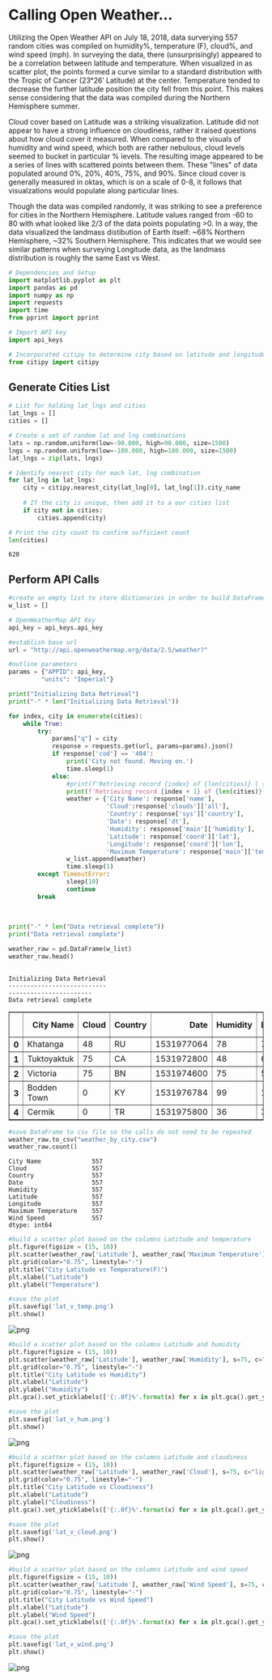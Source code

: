 
# Calling Open Weather...

Utilizing the Open Weather API on July 18, 2018, data surverying 557 random cities was compiled on humidity%, temperature (F), cloud%, and wind speed (mph). In surveying the data, there (unsurprisingly) appeared to be a correlation between latitude and temperature. When visualized in as scatter plot, the points formed a curve similar to a standard distribution with the Tropic of Cancer (23°26ʹ Latitude) at the center. Temperature tended to decrease the further latitude position the city fell from this point. This makes sense considering that the data was compiled during the Northern Hemisphere summer.

Cloud cover based on Latitude was a striking visualization. Latitude did not appear to have a strong influence on cloudiness, rather it raised questions about how cloud cover it measured. When compared to the visuals of humidity and wind speed, which both are rather nebulous, cloud levels seemed to bucket in particular % levels. The resulting image appeared to be a series of lines with scattered points between them. These "lines" of data populated around 0%, 20%, 40%, 75%, and 90%. Since cloud cover is generally measured in oktas, which is on a scale of 0-8, it follows that visualzations would populate along particular lines.

Though the data was compiled randomly, it was striking to see a preference for cities in the Northern Hemisphere. Latitude values ranged from -60 to 80 with what looked like 2/3 of the data points populating >0. In a way, the data visualized the landmass distibution of Earth itself: ~68% Northern Hemisphere, ~32% Southern Hemisphere. This indicates that we would see similar patterns when surveying Longitude data, as the landmass distribution is roughly the same East vs West.


```python
# Dependencies and Setup
import matplotlib.pyplot as plt
import pandas as pd
import numpy as np
import requests
import time
from pprint import pprint

# Import API key
import api_keys

# Incorporated citipy to determine city based on latitude and longitude
from citipy import citipy
```

## Generate Cities List


```python
# List for holding lat_lngs and cities
lat_lngs = []
cities = []

# Create a set of random lat and lng combinations
lats = np.random.uniform(low=-90.000, high=90.000, size=1500)
lngs = np.random.uniform(low=-180.000, high=180.000, size=1500)
lat_lngs = zip(lats, lngs)

# Identify nearest city for each lat, lng combination
for lat_lng in lat_lngs:
    city = citipy.nearest_city(lat_lng[0], lat_lng[1]).city_name
    
    # If the city is unique, then add it to a our cities list
    if city not in cities:
        cities.append(city)

# Print the city count to confirm sufficient count
len(cities)
```
    620

## Perform API Calls


```python
#create an empty list to store dictionaries in order to build DataFrame
w_list = []

# OpenWeatherMap API Key
api_key = api_keys.api_key

#establish base url
url = "http://api.openweathermap.org/data/2.5/weather?"

#outline parameters
params = {"APPID": api_key,
         "units": "Imperial"}

print("Initializing Data Retrieval")
print("-" * len("Initializing Data Retrieval"))

for index, city in enumerate(cities):
    while True:
        try:
            params["q"] = city
            response = requests.get(url, params=params).json()
            if response['cod'] == '404':
                print('City not found. Moving on.')
                time.sleep(1)
            else:
                #print(f'Retrieving record {index} of {len(cities)} | {city}, id:{test["id"]}')
                print(f'Retrieving record {index + 1} of {len(cities)} | {city}, id:{response["id"]}')
                weather = {'City Name': response['name'],
                           'Cloud':response['clouds']['all'],
                           'Country': response['sys']['country'],
                           'Date': response['dt'],
                           'Humidity': response['main']['humidity'],
                           'Latitude': response['coord']['lat'],
                           'Longitude': response['coord']['lon'],
                           'Maximum Temperature': response['main']['temp_max'], 'Wind Speed': response['wind']['speed']}
                w_list.append(weather)
                time.sleep(1)
        except TimeoutError:
                sleep(10)
                continue
        break
                
            
        
print("-" * len("Data retrieval complete"))
print("Data retrieval complete")

weather_raw = pd.DataFrame(w_list)
weather_raw.head()
    
```

    Initializing Data Retrieval
    ---------------------------
    -----------------------
    Data retrieval complete
    
<div>
<table border="1" class="dataframe">
  <thead>
    <tr style="text-align: right;">
      <th></th>
      <th>City Name</th>
      <th>Cloud</th>
      <th>Country</th>
      <th>Date</th>
      <th>Humidity</th>
      <th>Latitude</th>
      <th>Longitude</th>
      <th>Maximum Temperature</th>
      <th>Wind Speed</th>
    </tr>
  </thead>
  <tbody>
    <tr>
      <th>0</th>
      <td>Khatanga</td>
      <td>48</td>
      <td>RU</td>
      <td>1531977064</td>
      <td>78</td>
      <td>71.98</td>
      <td>102.47</td>
      <td>42.33</td>
      <td>17.38</td>
    </tr>
    <tr>
      <th>1</th>
      <td>Tuktoyaktuk</td>
      <td>75</td>
      <td>CA</td>
      <td>1531972800</td>
      <td>48</td>
      <td>69.44</td>
      <td>-133.03</td>
      <td>64.40</td>
      <td>12.75</td>
    </tr>
    <tr>
      <th>2</th>
      <td>Victoria</td>
      <td>75</td>
      <td>BN</td>
      <td>1531974600</td>
      <td>75</td>
      <td>5.28</td>
      <td>115.24</td>
      <td>91.40</td>
      <td>3.36</td>
    </tr>
    <tr>
      <th>3</th>
      <td>Bodden Town</td>
      <td>0</td>
      <td>KY</td>
      <td>1531976784</td>
      <td>99</td>
      <td>19.28</td>
      <td>-81.25</td>
      <td>84.09</td>
      <td>8.43</td>
    </tr>
    <tr>
      <th>4</th>
      <td>Cermik</td>
      <td>0</td>
      <td>TR</td>
      <td>1531975800</td>
      <td>36</td>
      <td>38.14</td>
      <td>39.45</td>
      <td>77.00</td>
      <td>3.36</td>
    </tr>
  </tbody>
</table>
</div>

```python
#save DataFrame to csv file so the calls do not need to be repeated
weather_raw.to_csv("weather_by_city.csv")
weather_raw.count()
```

    City Name              557
    Cloud                  557
    Country                557
    Date                   557
    Humidity               557
    Latitude               557
    Longitude              557
    Maximum Temperature    557
    Wind Speed             557
    dtype: int64

```python
#build a scatter plot based on the columns Latitude and temperature
plt.figure(figsize = (15, 10))
plt.scatter(weather_raw['Latitude'], weather_raw['Maximum Temperature'], s=75, c="lightskyblue", edgecolors='k', alpha=0.7)
plt.grid(color="0.75", linestyle="-")
plt.title("City Latitude vs Temperature(F)")
plt.xlabel("Latitude")
plt.ylabel("Temperature")

#save the plot
plt.savefig('lat_v_temp.png')
plt.show()
```


![png](output_8_0.png)



```python
#build a scatter plot based on the columns Latitude and humidity
plt.figure(figsize = (15, 10))
plt.scatter(weather_raw['Latitude'], weather_raw['Humidity'], s=75, c="lightskyblue", edgecolors='k', alpha=0.7)
plt.grid(color="0.75", linestyle="-")
plt.title("City Latitude vs Humidity")
plt.xlabel("Latitude")
plt.ylabel("Humidity")
plt.gca().set_yticklabels(['{:.0f}%'.format(x) for x in plt.gca().get_yticks()]) 

#save the plot
plt.savefig('lat_v_hum.png')
plt.show()
```


![png](output_9_0.png)



```python
#build a scatter plot based on the columns Latitude and cloudiness
plt.figure(figsize = (15, 10))
plt.scatter(weather_raw['Latitude'], weather_raw['Cloud'], s=75, c="lightskyblue", edgecolors='k', alpha=0.7)
plt.grid(color="0.75", linestyle="-")
plt.title("City Latitude vs Cloudiness")
plt.xlabel("Latitude")
plt.ylabel("Cloudiness")
plt.gca().set_yticklabels(['{:.0f}%'.format(x) for x in plt.gca().get_yticks()])

#save the plot
plt.savefig('lat_v_cloud.png')
plt.show()
```


![png](output_10_0.png)



```python
#build a scatter plot based on the columns Latitude and wind speed
plt.figure(figsize = (15, 10))
plt.scatter(weather_raw['Latitude'], weather_raw['Wind Speed'], s=75, c="lightskyblue", edgecolors='k', alpha=0.7)
plt.grid(color="0.75", linestyle="-")
plt.title("City Latitude vs Wind Speed")
plt.xlabel("Latitude")
plt.ylabel("Wind Speed")
plt.gca().set_yticklabels(['{:.0f}%'.format(x) for x in plt.gca().get_yticks()])

#save the plot
plt.savefig('lat_v_wind.png')
plt.show()
```


![png](output_11_0.png)
